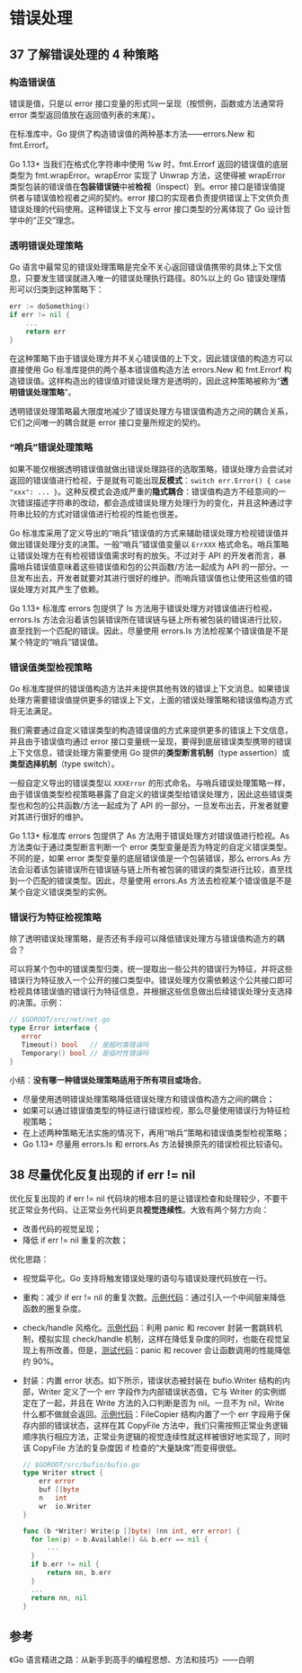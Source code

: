 # 错误处理

## 37 了解错误处理的 4 种策略

### 构造错误值

错误是值，只是以 error 接口变量的形式同一呈现（按惯例，函数或方法通常将 error 类型返回值放在返回值列表的末尾）。

在标准库中，Go 提供了构造错误值的两种基本方法——errors.New 和 fmt.Errorf。

Go 1.13+ 当我们在格式化字符串中使用 %w 时，fmt.Errorf 返回的错误值的底层类型为 fmt.wrapError。wrapError 实现了 Unwrap 方法，这使得被 wrapError 类型包装的错误值在**包装错误链**中被**检视**（inspect）到。error 接口是错误值提供者与错误值检视者之间的契约。error 接口的实现者负责提供错误上下文供负责错误处理的代码使用。这种错误上下文与 error 接口类型的分离体现了 Go 设计哲学中的“正交”理念。

### 透明错误处理策略

Go 语言中最常见的错误处理策略是完全不关心返回错误值携带的具体上下文信息，只要发生错误就进入唯一的错误处理执行路径。80%以上的 Go 错误处理情形可以归类到这种策略下：

```Go
err := doSomething()
if err != nil {
    ...
    return err
}
```

在这种策略下由于错误处理方并不关心错误值的上下文，因此错误值的构造方可以直接使用 Go 标准库提供的两个基本错误值构造方法 errors.New 和 fmt.Errorf 构造错误值。这样构造出的错误值对错误处理方是透明的，因此这种策略被称为“**透明错误处理策略**”。

透明错误处理策略最大限度地减少了错误处理方与错误值构造方之间的耦合关系，它们之间唯一的耦合就是 error 接口变量所规定的契约。

### “哨兵”错误处理策略

  如果不能仅根据透明错误值就做出错误处理路径的选取策略，错误处理方会尝试对返回的错误值进行检视，于是就有可能出现**反模式**：`switch err.Error() { case "xxx": ... }`。这种反模式会造成严重的**隐式耦合**：错误值构造方不经意间的一次错误描述字符串的改动，都会造成错误处理方处理行为的变化，并且这种通过字符串比较的方式对错误值进行检视的性能也很差。

Go 标准库采用了定义导出的“哨兵”错误值的方式来辅助错误处理方检视错误值并做出错误处理分支的决策。一般“哨兵”错误值变量以 `ErrXXX` 格式命名。哨兵策略让错误处理方在有检视错误值需求时有的放矢。不过对于 API 的开发者而言，暴露哨兵错误值意味着这些错误值和包的公共函数/方法一起成为 API 的一部分。一旦发布出去，开发者就要对其进行很好的维护。而哨兵错误值也让使用这些值的错误处理方对其产生了依赖。

Go 1.13+ 标准库 errors 包提供了 Is 方法用于错误处理方对错误值进行检视，errors.Is 方法会沿着该包装错误所在错误链与链上所有被包装的错误进行比较，直至找到一个匹配的错误。因此，尽量使用 errors.Is 方法检视某个错误值是不是某个特定的“哨兵”错误值。

### 错误值类型检视策略

Go 标准库提供的错误值构造方法并未提供其他有效的错误上下文消息。如果错误处理方需要错误值提供更多的错误上下文，上面的错误处理策略和错误值构造方式将无法满足。

我们需要通过自定义错误类型的构造错误值的方式来提供更多的错误上下文信息，并且由于错误值均通过 error 接口变量统一呈现，要得到底层错误类型携带的错误上下文信息，错误处理方需要使用 Go 提供的**类型断言机制**（type assertion）或**类型选择机制**（type switch）。

一般自定义导出的错误类型以 `XXXError` 的形式命名。与哨兵错误处理策略一样，由于错误值类型检视策略暴露了自定义的错误类型给错误处理方，因此这些错误类型也和包的公共函数/方法一起成为了 API 的一部分。一旦发布出去，开发者就要对其进行很好的维护。

Go 1.13+ 标准库 errors 包提供了 As 方法用于错误处理方对错误值进行检视。As 方法类似于通过类型断言判断一个 error 类型变量是否为特定的自定义错误类型。不同的是，如果 error 类型变量的底层错误值是一个包装错误，那么 errors.As 方法会沿着该包装错误所在错误链与链上所有被包装的错误的类型进行比较，直至找到一个匹配的错误类型。因此，尽量使用 errors.As 方法去检视某个错误值是不是某个自定义错误类型的实例。

### 错误行为特征检视策略

除了透明错误处理策略，是否还有手段可以降低错误处理方与错误值构造方的耦合？

可以将某个包中的错误类型归类，统一提取出一些公共的错误行为特征，并将这些错误行为特征放入一个公开的接口类型中。错误处理方仅需依赖这个公共接口即可检视具体错误值的错误行为特征信息，并根据这些信息做出后续错误处理分支选择的决策。示例：

```Go
// $GOROOT/src/net/net.go
type Error interface {
   error
   Timeout() bool   // 是超时类错误吗
   Temporary() bool // 是临时性错误吗
}
```

小结：**没有哪一种错误处理策略适用于所有项目或场合**。

- 尽量使用透明错误处理策略降低错误处理方和错误值构造方之间的耦合；
- 如果可以通过错误值类型的特征进行错误检视，那么尽量使用错误行为特征检视策略；
- 在上述两种策略无法实施的情况下，再用“哨兵”策略和错误值类型检视策略；
- Go 1.13+ 尽量用 errors.Is 和 errors.As 方法替换原先的错误检视比较语句。

## 38 尽量优化反复出现的 if err != nil

优化反复出现的 if err != nil 代码块的根本目的是让错误检查和处理较少，不要干扰正常业务代码，让正常业务代码更具**视觉连续性**。大致有两个努力方向：

- 改善代码的视觉呈现；
- 降低 if err != nil 重复的次数；

优化思路：

- 视觉扁平化。Go 支持将触发错误处理的语句与错误处理代码放在一行。

- 重构：减少 if err != nil 的重复次数。[示例代码](https://github.com/bigwhite/GoProgrammingFromBeginnerToMaster/blob/main/chapter7/sources/go-if-error-check-optimize-1.go)：通过引入一个中间层来降低函数的圈复杂度。

- check/handle 风格化。[示例代码](https://github.com/bigwhite/GoProgrammingFromBeginnerToMaster/blob/main/chapter7/sources/go-if-error-check-optimize-2.go)：利用 panic 和 recover 封装一套跳转机制，模拟实现 check/handle 机制，这样在降低复杂度的同时，也能在视觉呈现上有所改善。但是，[测试代码](https://github.com/bigwhite/GoProgrammingFromBeginnerToMaster/blob/main/chapter7/sources/panic_recover_performance_test.go)：panic 和 recover 会让函数调用的性能降低约 90%。

- 封装：内置 error 状态。如下所示，错误状态被封装在 bufio.Writer 结构的内部，Writer 定义了一个 err 字段作为内部错误状态值，它与 Writer 的实例绑定在了一起，并且在 Write 方法的入口判断是否为 nil。一旦不为 nil，Write 什么都不做就会返回。[示例代码](https://github.com/bigwhite/GoProgrammingFromBeginnerToMaster/blob/main/chapter7/sources/go-if-error-check-optimize-3.go)：FileCopier 结构内置了一个 err 字段用于保存内部的错误状态，这样在其 CopyFile 方法中，我们只需按照正常业务逻辑顺序执行相应方法，正常业务逻辑的视觉连续性就这样被很好地实现了，同时该 CopyFile 方法的复杂度因 if 检查的“大量缺席”而变得很低。 

  ```Go
  // $GOROOT/src/bufio/bufio.go
  type Writer struct {
      err error
      buf []byte
      n   int
      wr  io.Writer
  }
  
  func (b *Writer) Write(p []byte) (nn int, err error) {
  	for len(p) > b.Available() && b.err == nil {
  		...
  	}
  	if b.err != nil {
  		return nn, b.err
  	}
  	...
  	return nn, nil
  }
  ```

## 参考

《Go 语言精进之路：从新手到高手的编程思想、方法和技巧》——白明